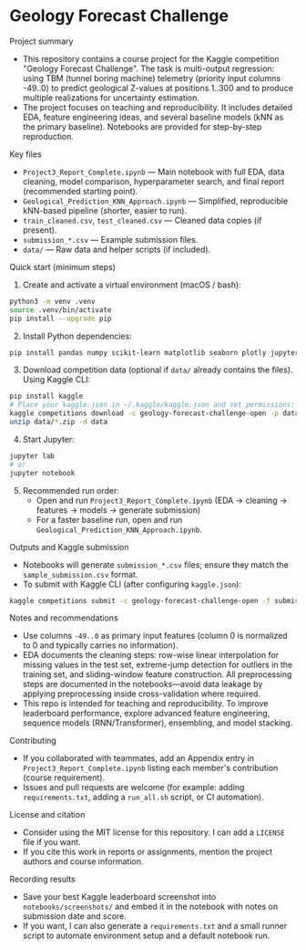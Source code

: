 # Geology Forecast Challenge

Project summary

- This repository contains a course project for the Kaggle competition "Geology Forecast Challenge". The task is multi-output regression: using TBM (tunnel boring machine) telemetry (priority input columns -49..0) to predict geological Z-values at positions 1..300 and to produce multiple realizations for uncertainty estimation.
- The project focuses on teaching and reproducibility. It includes detailed EDA, feature engineering ideas, and several baseline models (kNN as the primary baseline). Notebooks are provided for step-by-step reproduction.

Key files

- `Project3_Report_Complete.ipynb` — Main notebook with full EDA, data cleaning, model comparison, hyperparameter search, and final report (recommended starting point).
- `Geological_Prediction_KNN_Approach.ipynb` — Simplified, reproducible kNN-based pipeline (shorter, easier to run).
- `train_cleaned.csv`, `test_cleaned.csv` — Cleaned data copies (if present).
- `submission_*.csv` — Example submission files.
- `data/` — Raw data and helper scripts (if included).

Quick start (minimum steps)

1. Create and activate a virtual environment (macOS / bash):

```bash
python3 -m venv .venv
source .venv/bin/activate
pip install --upgrade pip
```

2. Install Python dependencies:

```bash
pip install pandas numpy scikit-learn matplotlib seaborn plotly jupyterlab
```

3. Download competition data (optional if `data/` already contains the files). Using Kaggle CLI:

```bash
pip install kaggle
# Place your kaggle.json in ~/.kaggle/kaggle.json and set permissions: chmod 600 ~/.kaggle/kaggle.json
kaggle competitions download -c geology-forecast-challenge-open -p data
unzip data/*.zip -d data
```

4. Start Jupyter:

```bash
jupyter lab
# or
jupyter notebook
```

5. Recommended run order:
   - Open and run `Project3_Report_Complete.ipynb` (EDA → cleaning → features → models → generate submission)
   - For a faster baseline run, open and run `Geological_Prediction_KNN_Approach.ipynb`.

Outputs and Kaggle submission

- Notebooks will generate `submission_*.csv` files; ensure they match the `sample_submission.csv` format.
- To submit with Kaggle CLI (after configuring `kaggle.json`):

```bash
kaggle competitions submit -c geology-forecast-challenge-open -f submission_knn_best.csv -m "KNN baseline"
```

Notes and recommendations

- Use columns `-49..0` as primary input features (column 0 is normalized to 0 and typically carries no information).
- EDA documents the cleaning steps: row-wise linear interpolation for missing values in the test set, extreme-jump detection for outliers in the training set, and sliding-window feature construction. All preprocessing steps are documented in the notebooks—avoid data leakage by applying preprocessing inside cross-validation where required.
- This repo is intended for teaching and reproducibility. To improve leaderboard performance, explore advanced feature engineering, sequence models (RNN/Transformer), ensembling, and model stacking.

Contributing

- If you collaborated with teammates, add an Appendix entry in `Project3_Report_Complete.ipynb` listing each member's contribution (course requirement).
- Issues and pull requests are welcome (for example: adding `requirements.txt`, adding a `run_all.sh` script, or CI automation).

License and citation

- Consider using the MIT license for this repository. I can add a `LICENSE` file if you want.
- If you cite this work in reports or assignments, mention the project authors and course information.

Recording results

- Save your best Kaggle leaderboard screenshot into `notebooks/screenshots/` and embed it in the notebook with notes on submission date and score.
- If you want, I can also generate a `requirements.txt` and a small runner script to automate environment setup and a default notebook run.
